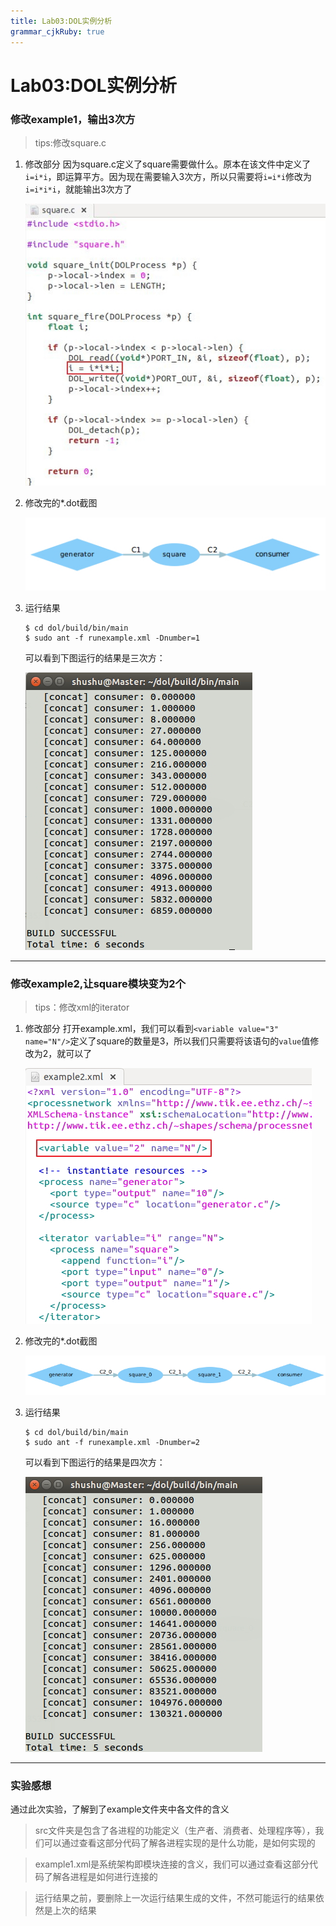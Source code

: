 ```yaml
---
title: Lab03:DOL实例分析
grammar_cjkRuby: true
---
```

# Lab03:DOL实例分析

### **修改example1，输出3次方**
> tips:修改square.c

1. 修改部分
    因为square.c定义了square需要做什么。原本在该文件中定义了`i=i*i`，即运算平方。因为现在需要输入3次方，所以只需要将`i=i*i`修改为`i=i*i*i`，就能输出3次方了

    ![enter description here](../assignment/img/1.jpg)

2. 修改完的*.dot截图

    ![enter description here](../assignment/img/2.jpg)

3. 运行结果
    ```
    $ cd dol/build/bin/main
    $ sudo ant -f runexample.xml -Dnumber=1
    ```
    可以看到下图运行的结果是三次方：

    ![enter description here](../assignment/img/3.jpg)


---

### **修改example2,让square模块变为2个**
> tips：修改xml的iterator

1. 修改部分
    打开example.xml，我们可以看到``<variable value="3" name="N"/>``定义了square的数量是3，所以我们只需要将该语句的`value`值修改为2，就可以了

    ![enter description here](../assignment/img/4.jpg)

2. 修改完的*.dot截图

    ![enter description here](../assignment/img/5.jpg)

3. 运行结果
    ```
    $ cd dol/build/bin/main
    $ sudo ant -f runexample.xml -Dnumber=2
    ```
    可以看到下图运行的结果是四次方：

    ![enter description here](../assignment/img/6.jpg)

---

### **实验感想**
通过此次实验，了解到了example文件夹中各文件的含义
> src文件夹是包含了各进程的功能定义（生产者、消费者、处理程序等），我们可以通过查看这部分代码了解各进程实现的是什么功能，是如何实现的

> example1.xml是系统架构即模块连接的含义，我们可以通过查看这部分代码了解各进程是如何进行连接的

> 运行结果之前，要删除上一次运行结果生成的文件，不然可能运行的结果依然是上次的结果



